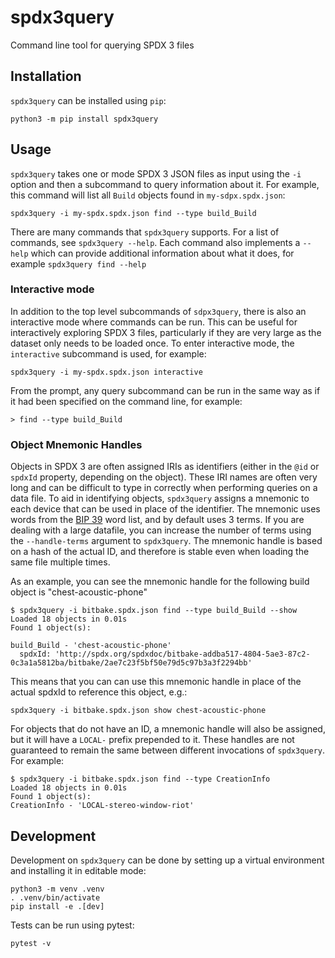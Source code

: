 # spdx3query
Command line tool for querying SPDX 3 files

## Installation

`spdx3query` can be installed using `pip`:

```shell
python3 -m pip install spdx3query
```

## Usage

`spdx3query` takes one or mode SPDX 3 JSON files as input using the `-i` option
and then a subcommand to query information about it. For example, this command
will list all `Build` objects found in `my-sdpx.spdx.json`:

```shell
spdx3query -i my-spdx.spdx.json find --type build_Build
```

There are many commands that `spdx3query` supports. For a list of commands, see
`spdx3query --help`. Each command also implements a `--help` which can provide
additional information about what it does, for example `spdx3query find --help`

### Interactive mode

In addition to the top level subcommands of `sdpx3query`, there is also an
interactive mode where commands can be run. This can be useful for
interactively exploring SPDX 3 files, particularly if they are very large as
the dataset only needs to be loaded once. To enter interactive mode, the
`interactive` subcommand is used, for example:

```shell
spdx3query -i my-spdx.spdx.json interactive
```

From the prompt, any query subcommand can be run in the same way as if it had
been specified on the command line, for example:

```
> find --type build_Build
```

### Object Mnemonic Handles

Objects in SPDX 3 are often assigned IRIs as identifiers (either in the `@id`
or `spdxId` property, depending on the object). These IRI names are often very
long and can be difficult to type in correctly when performing queries on a
data file. To aid in identifying objects, `spdx3query` assigns a mnemonic to
each device that can be used in place of the identifier. The mnemonic uses
words from the [BIP 39][1] word list, and by default uses 3 terms. If you are
dealing with a large datafile, you can increase the number of terms using the
`--handle-terms` argument to `spdx3query`. The mnemonic handle is based on a
hash of the actual ID, and therefore is stable even when loading the same file
multiple times.

As an example, you can see the mnemonic handle for the following build object
is "chest-acoustic-phone"

```
$ spdx3query -i bitbake.spdx.json find --type build_Build --show
Loaded 18 objects in 0.01s
Found 1 object(s):

build_Build - 'chest-acoustic-phone'
  spdxId: 'http://spdx.org/spdxdoc/bitbake-addba517-4804-5ae3-87c2-0c3a1a5812ba/bitbake/2ae7c23f5bf50e79d5c97b3a3f2294bb'
```

This means that you can can use this mnemonic handle in place of the actual
spdxId to reference this object, e.g.:

```shell
spdx3query -i bitbake.spdx.json show chest-acoustic-phone
```

For objects that do not have an ID, a mnemonic handle will also be assigned,
but it will have a `LOCAL-` prefix prepended to it. These handles are not
guaranteed to remain the same between different invocations of `spdx3query`.
For example:

```
$ spdx3query -i bitbake.spdx.json find --type CreationInfo
Loaded 18 objects in 0.01s
Found 1 object(s):
CreationInfo - 'LOCAL-stereo-window-riot'
```

## Development

Development on `spdx3query` can be done by setting up a virtual environment and
installing it in editable mode:

```shell
python3 -m venv .venv
. .venv/bin/activate
pip install -e .[dev]
```

Tests can be run using pytest:

```shell
pytest -v
```

[1]: https://github.com/bitcoin/bips/blob/master/bip-0039.mediawiki
